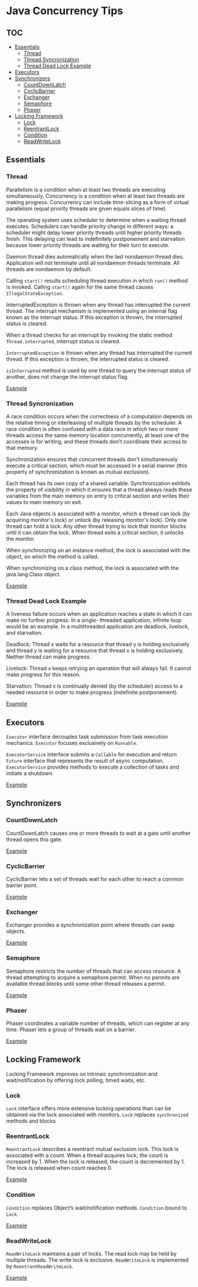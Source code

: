 # Java Concurrency Tips

## TOC

* [Essentials](#essentials)
    * [Thread](#thread)
    * [Thread Syncronization](#thread-syncronization)
    * [Thread Dead Lock Example](#thread-dead-lock-example)
* [Executors](#executors)
* [Synchronizers](#synchronizers)
    * [CountDownLatch](#countdownlatch)
    * [CyclicBarrier](#cyclicbarrier)
    * [Exchanger](#exchanger)
    * [Semaphore](#semaphore)
    * [Phaser](#phaser)
* [Locking Framework](#locking-framework)
    * [Lock](#lock)
    * [ReentrantLock](#reentrantlock)
    * [Condition](#condition)
    * [ReadWriteLock](#readwritelock)

## Essentials

### Thread

Parallelism is a condition when at least two threads are executing simultaneously.
Concurrency is a condition when at least two threads are making progress.
Concurrency can include time-slicing as a form of virtual parallelism (equal priority threads are given equals
slices of time).

The operating system uses scheduler to determine when a waiting thread executes.
Schedulers can handle priority change in different ways: a scheduler might delay lower priority threads until higher 
priority threads finish.
This delaying can lead to indefinitely postponement and starvation because lower priority threads are waiting
for their turn to execute.

Daemon thread dies automatically when the last nondaemon thread dies.
Application will not terminate until all nondaemon threads terminate.
All threads are nondaemon by default.

Calling `start()` results scheduling thread execution in which `run()` method is invoked.
Calling `start()` again for the same thread causes `IllegalStateException`.

InterruptedException is thrown when any thread has interrupted the current thread.
The interrupt mechanism is implemented using an internal flag known as the interrupt status.
If this exception is thrown, the interrupted status is cleared.

When a thread checks for an interrupt by invoking the static method `Thread.interrupted`, interrupt status is cleared.

`InterruptedException` is thrown when any thread has interrupted the current thread.
If this exception is thrown, the interrupted status is cleared.

`isInterrupted` method is used by one thread to query the interrupt status of another, does not change the interrupt 
status flag.

[Example](/src/sekury/concurrency/essentials/JavaThreadDemo.java)

### Thread Syncronization

A race condition occurs when the correctness of a computation depends on the relative timing or interleaving of
multiple threads by the scheduler. A race condition is often confused with a data race in which two or more
threads access the same memory location concurrently, at least one of the accesses is for writing, and these
threads don't coordinate their access to that memory.

Synchronization ensures that concurrent threads don't simultaneously execute a critical section, which must be
accessed in a serial manner (this property of synchronization is known as mutual exclusion).

Each thread has its own copy of a shared variable. Synchronization exhibits the property of visibility in which
it ensures that a thread always reads these variables from the main memory on entry to critical section and
writes their values to main memory on exit.

Each Java objects is associated with a monitor, which a thread can lock (by acquiring monitor's lock) or unlock
(by releasing monitor's lock). Only one thread can hold a lock. Any other thread trying to lock that monitor
blocks until it can obtain the lock. When thread exits a critical section, it unlocks the monitor.

When synchronizing on an instance method, the lock is associated with the object, on which the method is called.

When synchronizing on a class method, the lock is associated with the java.lang.Class object.

[Example](/src/sekury/concurrency/essentials/JavaThreadSyncDemo.java)

### Thread Dead Lock Example

A liveness failure occurs when an application reaches a state in which it can make no further progress. In a single-
threaded application, infinite loop would be an example. In a multithreaded application are deadlock, livelock, and
starvation.

Deadlock: Thread x waits for a resource that thread y is holding exclusively and thread y is waiting for a resource
that thread x is holding exclusively. Neither thread can make progress.

Livelock: Thread x keeps retrying an operation that will always fail. It cannot make progress for this reason.

Starvation: Thread x is continually denied (by the scheduler) access to a needed resource in order to make progress 
(indefinite postponement).

[Example](/src/sekury/concurrency/essentials/JavaThreadDeadlockDemo.java)

## Executors

`Executor` interface decouples task submission from task execution mechanics.
`Executor` focuses exclusively on `Runnable`.

`ExecutorService` interface submits a `Callable` for execution and return `Future` interface that represents the 
result of async computation. `ExecutorService` provides methods to execute a collection of tasks and initiate a 
shutdown.

[Example](/src/sekury/concurrency/executors/ExecutorDemo.java)

## Synchronizers

### CountDownLatch

CountDownLatch causes one or more threads to wait at a gate until another thread opens this gate. 

[Example](/src/sekury/concurrency/synchronizers/CountDownLatchDemo.java)

### CyclicBarrier

CyclicBarrier lets a set of threads wait for each other to reach a common barrier point.

[Example](/src/sekury/concurrency/synchronizers/CyclicBarrierDemo.java)

### Exchanger

Exchanger provides a synchronization point where threads can swap objects.

[Example](/src/sekury/concurrency/synchronizers/ExchangerDemo.java)

### Semaphore

Semaphore restricts the number of threads that can access resource.
A thread attempting to acquire a semaphore permit.
When no permits are available thread blocks until some other thread releases a permit.

[Example](/src/sekury/concurrency/synchronizers/SemaphoreDemo.java)

### Phaser

Phaser coordinates a variable number of threads, which can register at any time.
Phaser lets a group of threads wait on a barrier.

[Example](/src/sekury/concurrency/synchronizers/PhaserDemo.java)

## Locking Framework

Locking Framework improves on intrinsic synchronization and wait/notification by offering lock polling, timed waits, 
etc.

### Lock

`Lock` interface offers more extensive locking operations than can be obtained via the lock associated with monitors.
`Lock` replaces `synchronized` methods and blocks

### ReentrantLock

`ReentrantLock` describes a reentrant mutual exclusion lock. 
This lock is associated with a count. 
When a thread acquires lock, the count is increased by 1.
When the lock is released, the count is decremented by 1.
The lock is released when count reaches 0.

[Example](/src/sekury/concurrency/locks/LockDemo.java)

### Condition

`Condition` replaces Object’s wait/notification methods.
`Condition` bound to `Lock`.

[Example](/src/sekury/concurrency/locks/ConditionDemo.java)

### ReadWriteLock

`ReadWriteLock` maintains a pair of locks. The read lock may be held by multiple threads. The write lock is exclusive.
`ReadWriteLock` is implemented by `ReentrantReadWriteLock`.

[Example](/src/sekury/concurrency/locks/ReadWriteLockDemo.java)